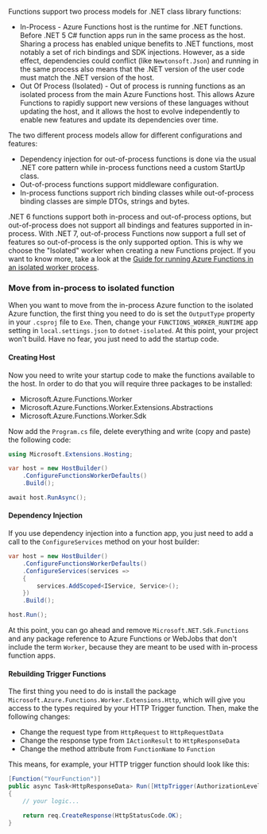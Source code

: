 Functions support two process models for .NET class library functions:

* In-Process - Azure Functions host is the runtime for .NET functions. Before .NET 5 C# function apps run in the same process as the host. Sharing a process has enabled unique benefits to .NET functions, most notably a set of rich bindings and SDK injections. However, as a side effect, dependencies could conflict (like `Newtonsoft.Json`) and running in the same process also means that the .NET version of the user code must match the .NET version of the host.
* Out Of Process (Isolated) - Out of process is running functions as an isolated process from the main Azure Functions host. This allows Azure Functions to rapidly support new versions of these languages without updating the host, and it allows the host to evolve independently to enable new features and update its dependencies over time.

The two different process models allow for different configurations and features:

* Dependency injection for out-of-process functions is done via the usual .NET core pattern while in-process functions need a custom StartUp class.
* Out-of-process functions support middleware configuration.
* In-process functions support rich binding classes while out-of-process binding classes are simple DTOs, strings and bytes.

.NET 6 functions support both in-process and out-of-process options, but out-of-process does not support all bindings and features supported in in-process. With .NET 7, out-of-process Functions now support a full set of features so out-of-process is the only supported option. This is why we choose the "Isolated" worker when creating a new Functions project. If you want to know more, take a look at the [Guide for running Azure Functions in an isolated worker process](https://docs.microsoft.com/en-us/azure/azure-functions/dotnet-isolated-process-guide?tabs=browser&pivots=development-environment-vs#differences-with-net-class-library-functions).

### Move from in-process to isolated function

When you want to move from the in-process Azure function to the isolated Azure function, the first thing you need to do is set the `OutputType` property in your `.csproj` file to `Exe`. Then, change your `FUNCTIONS_WORKER_RUNTIME` app setting in `local.settings.json` to `dotnet-isolated`. At this point, your project won't build. Have no fear, you just need to add the startup code.

#### Creating Host

Now you need to write your startup code to make the functions available to the host. In order to do that you will require three packages to be installed:

* Microsoft.Azure.Functions.Worker
* Microsoft.Azure.Functions.Worker.Extensions.Abstractions
* Microsoft.Azure.Functions.Worker.Sdk

Now add the ``Program.cs`` file, delete everything and write (copy and paste) the following code:

```c#
using Microsoft.Extensions.Hosting;

var host = new HostBuilder()
    .ConfigureFunctionsWorkerDefaults()
    .Build();

await host.RunAsync();
```

#### Dependency Injection

If you use dependency injection into a function app, you just need to add a call to the ``ConfigureServices`` method on your host builder:

```c#
var host = new HostBuilder()
    .ConfigureFunctionsWorkerDefaults()
    .ConfigureServices(services =>
    {
        services.AddScoped<IService, Service>();
    })
    .Build();

host.Run();
```

At this point, you can go ahead and remove ``Microsoft.NET.Sdk.Functions`` and any package reference to Azure Functions or WebJobs that don't include the term ``Worker``, because they are meant to be used with in-process function apps.

#### Rebuilding Trigger Functions

The first thing you need to do is install the package ``Microsoft.Azure.Functions.Worker.Extensions.Http``, which will give you access to the types required by your HTTP Trigger function. Then, make the following changes:

* Change the request type from `HttpRequest` to `HttpRequestData`
* Change the response type from `IActionResult` to `HttpResponseData`
* Change the method attribute from `FunctionName` to `Function`

This means, for example, your HTTP trigger function should look like this:

```c#
[Function("YourFunction")]
public async Task<HttpResponseData> Run([HttpTrigger(AuthorizationLevel.Function, "get", "post")] HttpRequestData req)
{
    // your logic...

    return req.CreateResponse(HttpStatusCode.OK);
}
```
